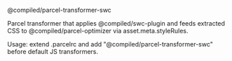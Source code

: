 @compiled/parcel-transformer-swc

Parcel transformer that applies @compiled/swc-plugin and feeds extracted CSS to @compiled/parcel-optimizer via asset.meta.styleRules.

Usage: extend .parcelrc and add "@compiled/parcel-transformer-swc" before default JS transformers.
